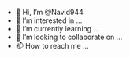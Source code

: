 - 👋 Hi, I’m @Navid944
- 👀 I’m interested in ...
- 🌱 I’m currently learning ...
- 💞️ I’m looking to collaborate on ...
- 📫 How to reach me ...

<!---
Navid944/Navid944 is✨ special ✨ repository because its `README.md` (this file) appears on your GitHub profile.
You can click the Preview link to take a look at your changes.
--->
